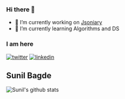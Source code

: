 ### Hi there 👋

- 🔭 I’m currently working on [Jsoniary](http://jsoniary.io)
- 🌱 I’m currently learning Algorithms and DS

### I am here

[![twitter](https://img.icons8.com/fluent/48/000000/twitter.png)][1] [![linkedin](https://img.icons8.com/fluent/48/000000/linkedin.png)][2]

[1]: https://twitter.com/thesunilbagde
[2]: https://www.linkedin.com/in/im-sunil/


## Sunil Bagde

![Sunil's github stats](https://github-readme-stats.vercel.app/api?username=thesunilbagde&count_private=true&show_icons=true&theme=react)
 
 
